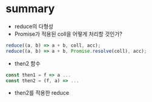 # summary

- reduce의 다형성
- Promise가 적용된 coll을 어떻게 처리할 것인가?

```js
reduce((a, b) => a + b, coll, acc);
reduce((a, b) => a + b, Promise.resolve(coll), acc);
```

- then2 함수

```js
const then1 = f => a ...
const then2 = (f, a) => ...
```

- then2를 적용한 reduce

